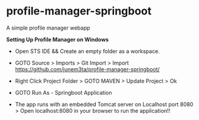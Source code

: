 # profile-manager-springboot
A simple profile manager webapp

**Setting Up Profile Manager on Windows**

- Open STS IDE && Create an empty folder as a workspace.

- GOTO Source > Imports > Git Import > Import https://github.com/junem3ta/profile-manager-springboot/

- Right Click Project Folder > GOTO MAVEN > Update Project > Ok

- GOTO Run As - Springboot Application

- The app runs with an embedded Tomcat server on Localhost port 8080 > Open localhost:8080 in your browser to run the application!!


